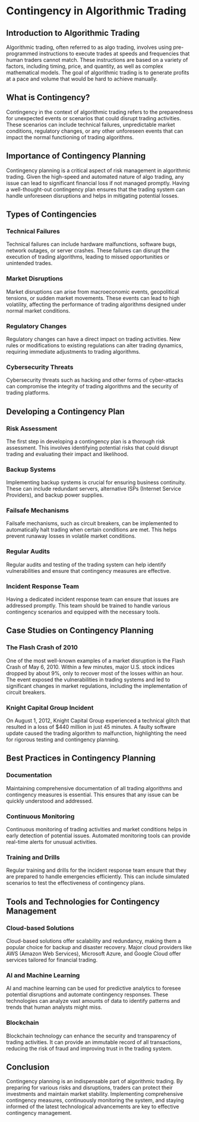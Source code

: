 # Contingency in Algorithmic Trading

## Introduction to Algorithmic Trading
Algorithmic trading, often referred to as algo trading, involves using pre-programmed instructions to execute trades at speeds and frequencies that human traders cannot match. These instructions are based on a variety of factors, including timing, price, and quantity, as well as complex mathematical models. The goal of algorithmic trading is to generate profits at a pace and volume that would be hard to achieve manually.

## What is Contingency?
Contingency in the context of algorithmic trading refers to the preparedness for unexpected events or scenarios that could disrupt trading activities. These scenarios can include technical failures, unpredictable market conditions, regulatory changes, or any other unforeseen events that can impact the normal functioning of trading algorithms.

## Importance of Contingency Planning
Contingency planning is a critical aspect of risk management in algorithmic trading. Given the high-speed and automated nature of algo trading, any issue can lead to significant financial loss if not managed promptly. Having a well-thought-out contingency plan ensures that the trading system can handle unforeseen disruptions and helps in mitigating potential losses.

## Types of Contingencies
### Technical Failures
Technical failures can include hardware malfunctions, software bugs, network outages, or server crashes. These failures can disrupt the execution of trading algorithms, leading to missed opportunities or unintended trades.

### Market Disruptions
Market disruptions can arise from macroeconomic events, geopolitical tensions, or sudden market movements. These events can lead to high volatility, affecting the performance of trading algorithms designed under normal market conditions.

### Regulatory Changes
Regulatory changes can have a direct impact on trading activities. New rules or modifications to existing regulations can alter trading dynamics, requiring immediate adjustments to trading algorithms.

### Cybersecurity Threats
Cybersecurity threats such as hacking and other forms of cyber-attacks can compromise the integrity of trading algorithms and the security of trading platforms.

## Developing a Contingency Plan
### Risk Assessment
The first step in developing a contingency plan is a thorough risk assessment. This involves identifying potential risks that could disrupt trading and evaluating their impact and likelihood.

### Backup Systems
Implementing backup systems is crucial for ensuring business continuity. These can include redundant servers, alternative ISPs (Internet Service Providers), and backup power supplies.

### Failsafe Mechanisms
Failsafe mechanisms, such as circuit breakers, can be implemented to automatically halt trading when certain conditions are met. This helps prevent runaway losses in volatile market conditions.

### Regular Audits
Regular audits and testing of the trading system can help identify vulnerabilities and ensure that contingency measures are effective.

### Incident Response Team
Having a dedicated incident response team can ensure that issues are addressed promptly. This team should be trained to handle various contingency scenarios and equipped with the necessary tools.

## Case Studies on Contingency Planning
### The Flash Crash of 2010
One of the most well-known examples of a market disruption is the Flash Crash of May 6, 2010. Within a few minutes, major U.S. stock indices dropped by about 9%, only to recover most of the losses within an hour. The event exposed the vulnerabilities in trading systems and led to significant changes in market regulations, including the implementation of circuit breakers.

### Knight Capital Group Incident
On August 1, 2012, Knight Capital Group experienced a technical glitch that resulted in a loss of $440 million in just 45 minutes. A faulty software update caused the trading algorithm to malfunction, highlighting the need for rigorous testing and contingency planning.

## Best Practices in Contingency Planning
### Documentation
Maintaining comprehensive documentation of all trading algorithms and contingency measures is essential. This ensures that any issue can be quickly understood and addressed.

### Continuous Monitoring
Continuous monitoring of trading activities and market conditions helps in early detection of potential issues. Automated monitoring tools can provide real-time alerts for unusual activities.

### Training and Drills
Regular training and drills for the incident response team ensure that they are prepared to handle emergencies efficiently. This can include simulated scenarios to test the effectiveness of contingency plans.

## Tools and Technologies for Contingency Management
### Cloud-based Solutions
Cloud-based solutions offer scalability and redundancy, making them a popular choice for backup and disaster recovery. Major cloud providers like AWS (Amazon Web Services), Microsoft Azure, and Google Cloud offer services tailored for financial trading.

### AI and Machine Learning
AI and machine learning can be used for predictive analytics to foresee potential disruptions and automate contingency responses. These technologies can analyze vast amounts of data to identify patterns and trends that human analysts might miss.

### Blockchain
Blockchain technology can enhance the security and transparency of trading activities. It can provide an immutable record of all transactions, reducing the risk of fraud and improving trust in the trading system.

## Conclusion
Contingency planning is an indispensable part of algorithmic trading. By preparing for various risks and disruptions, traders can protect their investments and maintain market stability. Implementing comprehensive contingency measures, continuously monitoring the system, and staying informed of the latest technological advancements are key to effective contingency management.